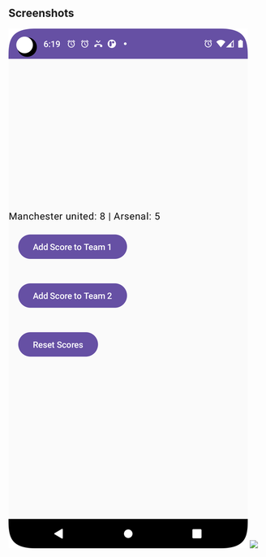 ## Screenshots
![Sample Image](app/src/main/res/drawable/pic1.png)
<img src = "ScoreUpdater/app/src/main/res/drawable/pic1.png" height = "350"/>   

